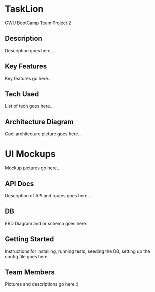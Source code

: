 # TaskLion
GWU BootCamp Team Project 2

## Description
Description goes here...

## Key Features
Key features go here...

## Tech Used
List of tech goes here...

## Architecture Diagram
Cool architecture picture goes here...

# UI Mockups
Mockup pictures go here...

## API Docs
Description of API and routes goes here...

## DB 
ERD Diagram and or schema goes here.

## Getting Started
Instructions for installing, running tests, seeding the DB, setting up the config file goes here

## Team Members
Pictures and descriptions go here :)
